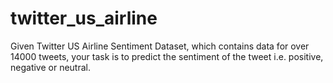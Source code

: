 # twitter_us_airline
Given Twitter US Airline Sentiment Dataset, which contains data for over 14000 tweets, your task is to predict the sentiment of the tweet i.e. positive, negative or neutral.
